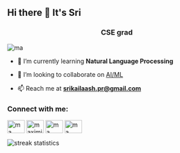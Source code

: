 ## Hi there 👋 It's Sri 
  
<h3 align="center">CSE grad</h3>

<p align="left"> <img src="https://komarev.com/ghpvc/?username=ma&label=Profile%20views&color=0e75b6&style=flat" alt="ma" /> </p>

- 🌱 I’m currently learning **Natural Language Processing**

- 👯 I’m looking to collaborate on [AI/ML]()

- 📫 Reach me at **srikailaash.pr@gmail.com**

<h3 align="left">Connect with me:</h3>
<p align="left">
<a href="https://x.com/invic_maneo" target="blank"><img align="center" src="https://raw.githubusercontent.com/rahuldkjain/github-profile-readme-generator/master/src/images/icons/Social/twitter.svg" alt="ma" height="30" width="40" /></a>
<a href="https://www.linkedin.com/in/sri-kailaash-kumar-s-7751b1260/" target="blank"><img align="center" src="https://raw.githubusercontent.com/rahuldkjain/github-profile-readme-generator/master/src/images/icons/Social/linked-in-alt.svg" alt="maximistic" height="30" width="40" /></a>
<a href="https://www.hackerrank.com/profile/srikailaash123" target="blank"><img align="center" src="https://raw.githubusercontent.com/rahuldkjain/github-profile-readme-generator/master/src/images/icons/Social/hackerrank.svg" alt="ma" height="30" width="40" /></a>
<a href="https://leetcode.com/u/maximistic/" target="blank"><img align="center" src="https://raw.githubusercontent.com/rahuldkjain/github-profile-readme-generator/master/src/images/icons/Social/leet-code.svg" alt="ma" height="30" width="40" /></a>
</p>

<p><img align="center" src="https://github-readme-streak-stats.herokuapp.com/?user=maximistic&" alt="streak statistics" /></p>

